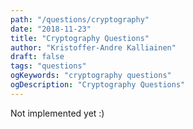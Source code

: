 ```yaml
---
path: "/questions/cryptography"
date: "2018-11-23"
title: "Cryptography Questions"
author: "Kristoffer-Andre Kalliainen"
draft: false
tags: "questions"
ogKeywords: "cryptography questions"
ogDescription: "Cryptography Questions"
---
```


Not implemented yet :)
